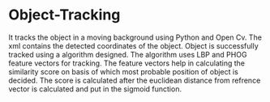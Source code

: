 # Object-Tracking
It tracks the object in a moving background using Python and Open Cv. 
The xml contains the detected coordinates of the object. Object is successfully tracked using a algorithm designed. 
The algorithm uses LBP and PHOG feature vectors for tracking. 
The feature vectors help in calculating the similarity score on basis of which most probable position of object is decided.
The score is calculated after the euclidean distance from refrence vector is calculated and put in the sigmoid function.
